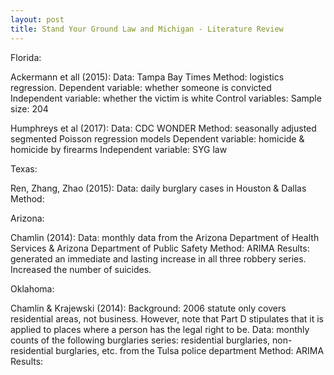 ```yaml
---
layout: post
title: Stand Your Ground Law and Michigan - Literature Review
---
```


Florida:

Ackermann et all (2015): 
Data: Tampa Bay Times
Method: logistics regression. 
  Dependent variable: whether someone is convicted
  Independent variable: whether the victim is white
  Control variables: 
  Sample size: 204

Humphreys et al (2017):
Data: CDC WONDER
Method: seasonally adjusted segmented Poisson regression models
  Dependent variable: homicide & homicide by firearms
  Independent variable: SYG law

Texas:

Ren, Zhang, Zhao (2015):
Data: daily burglary cases in Houston & Dallas
Method: 

Arizona:

Chamlin (2014):
Data: monthly data from the Arizona Department of Health Services & Arizona Department of Public Safety
Method: ARIMA
Results: generated an immediate and lasting increase in all three robbery series. Increased the number of suicides.

Oklahoma:

Chamlin & Krajewski (2014):
Background: 2006 statute only covers residential areas, not business. However, note that Part D stipulates that it is applied to places where a person has the legal right to be.
Data: monthly counts of the following burglaries series: residential burglaries, non-residential burglaries, etc. from the Tulsa police department
Method: ARIMA
Results: 
